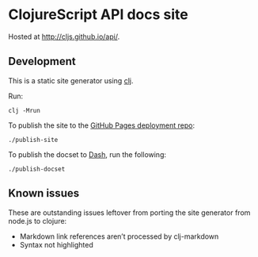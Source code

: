 # ClojureScript API docs site

Hosted at <http://cljs.github.io/api/>.

## Development

This is a static site generator using [clj].

Run:

```
clj -Mrun
```

To publish the site to the [GitHub Pages deployment repo](https://github.com/cljs/cljs.github.io):

```
./publish-site
```

To publish the docset to [Dash], run the following:

```
./publish-docset
```

## Known issues

These are outstanding issues leftover from porting the site generator from node.js to clojure:

- Markdown link references aren’t processed by clj-markdown
- Syntax not highlighted

[Dash]:https://kapeli.com/dash
[clj]:https://clojure.org/guides/getting_started
